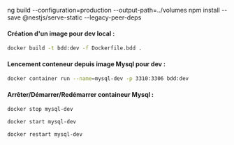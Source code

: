 
ng build --configuration=production --output-path=../volumes
npm install --save @nestjs/serve-static --legacy-peer-deps


#### Création d'un image pour dev local : 

```bash
docker build -t bdd:dev -f Dockerfile.bdd .
```


#### Lencement conteneur depuis image Mysql pour dev :

```bash
docker container run --name=mysql-dev -p 3310:3306 bdd:dev
```


#### Arrêter/Démarrer/Redémarrer  containeur Mysql :

```bash
docker stop mysql-dev
```

```bash
docker start mysql-dev
```

```bash
docker restart mysql-dev
```

